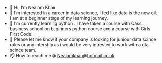 - 👋 Hi, I’m Nealam Khan 
- 👀 I’m interested in a career in data science, I feel like data is the new oil. I am at a beginner stage of my learning journey. 
- 🌱 I’m currently learning python . I have taken a course with Cass business school on beginners python course and a course with Girls First Code. 
- 💞️ Please let me know if your company is looking for juniour data scince roles or any intership as i would be very intrested to work with a dta scince team. 
- 📫 How to reach me @ Nealamkhan@hotmail.co.uk 

<!---
Nealam123/Nealam123 is a ✨ special ✨ repository because its `README.md` (this file) appears on your GitHub profile.
You can click the Preview link to take a look at your changes.
--->
